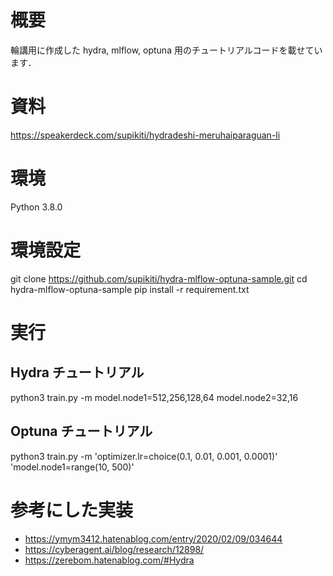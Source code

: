 # 概要
輪講用に作成した hydra, mlflow, optuna 用のチュートリアルコードを載せています．

# 資料
https://speakerdeck.com/supikiti/hydradeshi-meruhaiparaguan-li

# 環境
Python 3.8.0

# 環境設定
git clone https://github.com/supikiti/hydra-mlflow-optuna-sample.git
cd hydra-mlflow-optuna-sample
pip install -r requirement.txt

# 実行
## Hydra チュートリアル
python3 train.py -m model.node1=512,256,128,64 model.node2=32,16

## Optuna チュートリアル
python3 train.py -m 'optimizer.lr=choice(0.1, 0.01, 0.001, 0.0001)' 'model.node1=range(10, 500)'

# 参考にした実装
- https://ymym3412.hatenablog.com/entry/2020/02/09/034644
- https://cyberagent.ai/blog/research/12898/
- https://zerebom.hatenablog.com/#Hydra